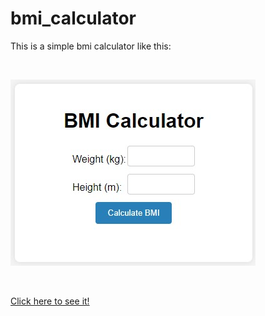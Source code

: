 # bmi_calculator
This is a simple bmi calculator like this:

<br>

![BMICalculator](https://github.com/YalcinKurt89/bmi_calculator/blob/main/images/Image_of_bmi_calculator.jpg)

<br>

<a href="https://yalcinkurt89.github.io/bmi_calculator/">Click here to see it!</a>
